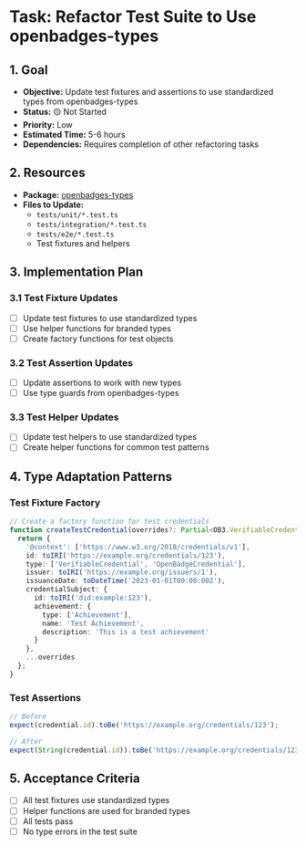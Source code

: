 # Task: Refactor Test Suite to Use openbadges-types

## 1. Goal
- **Objective:** Update test fixtures and assertions to use standardized types from openbadges-types
- **Status:** 🟡 Not Started
- **Priority:** Low
- **Estimated Time:** 5-6 hours
- **Dependencies:** Requires completion of other refactoring tasks

## 2. Resources
- **Package:** [openbadges-types](https://www.npmjs.com/package/openbadges-types)
- **Files to Update:**
  - `tests/unit/*.test.ts`
  - `tests/integration/*.test.ts`
  - `tests/e2e/*.test.ts`
  - Test fixtures and helpers

## 3. Implementation Plan

### 3.1 Test Fixture Updates
- [ ] Update test fixtures to use standardized types
- [ ] Use helper functions for branded types
- [ ] Create factory functions for test objects

### 3.2 Test Assertion Updates
- [ ] Update assertions to work with new types
- [ ] Use type guards from openbadges-types

### 3.3 Test Helper Updates
- [ ] Update test helpers to use standardized types
- [ ] Create helper functions for common test patterns

## 4. Type Adaptation Patterns

### Test Fixture Factory
```typescript
// Create a factory function for test credentials
function createTestCredential(overrides?: Partial<OB3.VerifiableCredential>): OB3.VerifiableCredential {
  return {
    '@context': ['https://www.w3.org/2018/credentials/v1'],
    id: toIRI('https://example.org/credentials/123'),
    type: ['VerifiableCredential', 'OpenBadgeCredential'],
    issuer: toIRI('https://example.org/issuers/1'),
    issuanceDate: toDateTime('2023-01-01T00:00:00Z'),
    credentialSubject: {
      id: toIRI('did:example:123'),
      achievement: {
        type: ['Achievement'],
        name: 'Test Achievement',
        description: 'This is a test achievement'
      }
    },
    ...overrides
  };
}
```

### Test Assertions
```typescript
// Before
expect(credential.id).toBe('https://example.org/credentials/123');

// After
expect(String(credential.id)).toBe('https://example.org/credentials/123');
```

## 5. Acceptance Criteria
- [ ] All test fixtures use standardized types
- [ ] Helper functions are used for branded types
- [ ] All tests pass
- [ ] No type errors in the test suite
